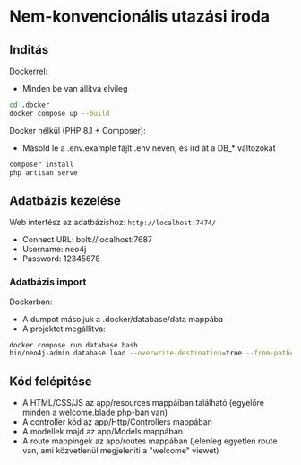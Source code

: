 # Nem-konvencionális utazási iroda

## Inditás
Dockerrel:
* Minden be van állitva elvileg
```bash
cd .docker
docker compose up --build
```
Docker nélkül (PHP 8.1 + Composer):
* Másold le a .env.example fájlt .env néven, és ird át a DB_* változókat
```bash
composer install
php artisan serve
```

## Adatbázis kezelése
Web interfész az adatbázishoz: `http://localhost:7474/`

* Connect URL: bolt://localhost:7687
* Username: neo4j
* Password: 12345678

### Adatbázis import
Dockerben:
* A dumpot másoljuk a .docker/database/data mappába
* A projektet megállitva:
```bash
docker compose run database bash
bin/neo4j-admin database load --overwrite-destination=true --from-path=data neo4j
```

## Kód felépitése
* A HTML/CSS/JS az app/resources mappáiban található (egyelőre minden a welcome.blade.php-ban van)
* A controller kód az app/Http/Controllers mappában
* A modellek majd az app/Models mappában
* A route mappingek az app/routes mappában (jelenleg egyetlen route van, ami közvetlenül megjeleniti a "welcome" viewet)
